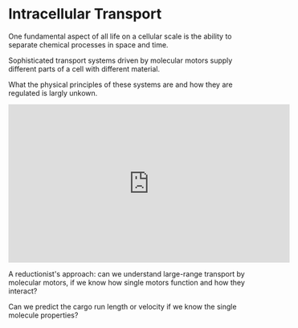 # Intracellular Transport

One fundamental aspect of all life on a cellular scale is the ability to separate chemical processes in space and time.

Sophisticated transport systems driven by molecular motors supply different parts of a cell with different material. 

What the physical principles of these systems are and how they are regulated is largly unkown.


<iframe width="560" height="315" src="https://www.youtube.com/embed/YYPISMS5r2Q" frameborder="0" allow="accelerometer; autoplay; encrypted-media; gyroscope; picture-in-picture" allowfullscreen volume="0"></iframe>


A reductionist's approach: can we understand large-range transport by molecular motors, if we know how single motors function and how they interact?

Can we predict the cargo run length or velocity if we know the single molecule properties?